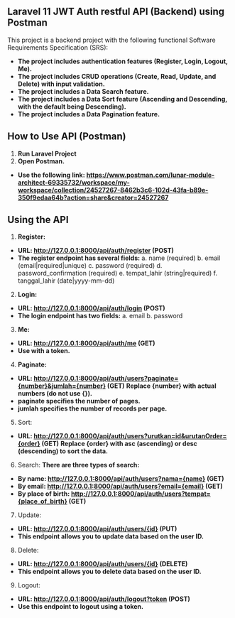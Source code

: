 ## Laravel 11 JWT Auth restful API (Backend) using Postman

This project is a backend project with the following functional Software Requirements Specification (SRS):

- **The project includes authentication features (Register, Login, Logout, Me).**
- **The project includes CRUD operations (Create, Read, Update, and Delete) with input validation.**
- **The project includes a Data Search feature.**
- **The project includes a Data Sort feature (Ascending and Descending, with the default being Descending).**
- **The project includes a Data Pagination feature.**


## How to Use API (Postman)
1. **Run Laravel Project**
2. **Open Postman.**
 - **Use the following link: https://www.postman.com/lunar-module-architect-69335732/workspace/my-workspace/collection/24527267-8462b3c6-102d-43fa-b89e-350f9edaa64b?action=share&creator=24527267**

## **Using the API**
1. **Register:**
- **URL: http://127.0.0.1:8000/api/auth/register (POST)**
- **The register endpoint has several fields:**
a. name (required)
b. email (email|required|unique)
c. password (required)
d. password_confirmation (required)
e. tempat_lahir (string|required)
f. tanggal_lahir (date|yyyy-mm-dd)

2. **Login:**
- **URL: http://127.0.0.1:8000/api/auth/login (POST)**
- **The login endpoint has two fields:**
a. email
b. password

3. **Me:**
- **URL: http://127.0.0.1:8000/api/auth/me (GET)**
- **Use with a token.**

4. **Paginate:**
- **URL: http://127.0.0.1:8000/api/auth/users?paginate={number}&jumlah={number} (GET)**
 **Replace {number} with actual numbers (do not use {}).**
- **paginate specifies the number of pages.**
- **jumlah specifies the number of records per page.**

5. Sort:
- **URL: http://127.0.0.1:8000/api/auth/users?urutkan=id&urutanOrder={order} (GET)**
**Replace {order} with asc (ascending) or desc (descending) to sort the data.**
  
6. Search:
**There are three types of search:**
- **By name: http://127.0.0.1:8000/api/auth/users?nama={name} (GET)**
- **By email: http://127.0.0.1:8000/api/auth/users?email={email} (GET)**
- **By place of birth: http://127.0.0.1:8000/api/auth/users?tempat={place_of_birth} (GET)**

7. Update:
- **URL: http://127.0.0.1:8000/api/auth/users/{id} (PUT)**
- **This endpoint allows you to update data based on the user ID.**
  
8. Delete:
- **URL: http://127.0.0.1:8000/api/auth/users/{id} (DELETE)**
- **This endpoint allows you to delete data based on the user ID.** 

9. Logout:
- **URL: http://127.0.0.1:8000/api/auth/logout?token (POST)**
- **Use this endpoint to logout using a token.**
